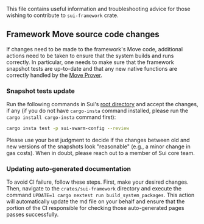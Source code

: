 This file contains useful information and troubleshooting advice for those wishing to contribute to `sui-framework` crate.

## Framework Move  source code changes

If changes need to be made to the framework's Move code, additional actions need to be taken to ensure that the system builds and runs correctly. In particular, one needs to make sure that the framework snapshot tests are up-to-date and that any new native functions are correctly handled by the [Move Prover](https://github.com/move-language/move/tree/main/language/move-prover).

### Snapshot tests update

Run the following commands in Sui's [root directory](../../) and accept the changes, if any (if you do not have `cargo-insta` command installed, please run the `cargo install cargo-insta` command first):

``` bash
cargo insta test -p sui-swarm-config --review
```

Please use your best judgment to decide if the changes between old and new versions of the snapshots look "reasonable" (e.g., a minor change in gas costs). When in doubt, please reach out to a member of Sui core team.

### Updating auto-generated documentation

To avoid CI failure, follow these steps. First, make your desired changes. Then, navigate to the `crates/sui-framework` directory and execute the command `UPDATE=1 cargo nextest run build_system_packages`. This action will automatically update the md file on your behalf and ensure that the portion of the CI responsible for checking those auto-generated pages passes successfully. 
